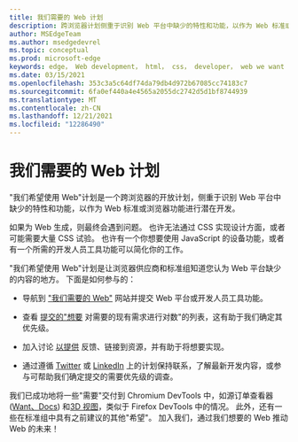 ```yaml
---
title: 我们需要的 Web 计划
description: 跨浏览器计划侧重于识别 Web 平台中缺少的特性和功能，以作为 Web 标准或浏览器功能进行潜在开发。
author: MSEdgeTeam
ms.author: msedgedevrel
ms.topic: conceptual
ms.prod: microsoft-edge
keywords: edge， Web development， html， css， developer， web we want
ms.date: 03/15/2021
ms.openlocfilehash: 353c3a5c64df74da79db4d972b67085cc74183c7
ms.sourcegitcommit: 6fa0ef440a4e4565a2055dc2742d5d1bf8744939
ms.translationtype: MT
ms.contentlocale: zh-CN
ms.lasthandoff: 12/21/2021
ms.locfileid: "12286490"
---
```

# <a name="the-web-we-want-initiative"></a>我们需要的 Web 计划

"我们希望使用 Web"计划是一个跨浏览器的开放计划，侧重于识别 Web 平台中缺少的特性和功能，以作为 Web 标准或浏览器功能进行潜在开发。

如果为 Web 生成，则最终会遇到问题。 也许无法通过 CSS 实现设计方面，或者可能需要大量 CSS 试验。 也许有一个你想要使用 JavaScript 的设备功能，或者有一个所需的开发人员工具功能可以简化你的工作。

"我们希望使用 Web"计划是让浏览器供应商和标准组知道您认为 Web 平台缺少的内容的地方。 下面是如何参与的：

*   导航到 ["我们需要的 Web"](https://webwewant.fyi) 网站并提交 Web 平台或开发人员工具功能。

*   查看 [提交的"想要](https://webwewant.fyi/wants) 对需要的现有需求进行对数"的列表，这有助于我们确定其优先级。

*   加入讨论 [以提供](https://github.com/WebWeWant/webwewant.fyi/discussions) 反馈、链接到资源，并有助于将想要实现。

*   通过遵循 [Twitter](https://twitter.com/webwewantfyi) 或 [LinkedIn](https://www.linkedin.com/company/the-web-we-want) 上的计划保持联系，了解最新开发内容，或参与可帮助我们确定提交的需要优先级的调查。

我们已成功地将一些"需要"交付到 Chromium DevTools 中，如源订单查看器 ([Want、Docs](../devtools-guide-chromium/experimental-features/index.md#source-order-viewer)) 和[](https://webwewant.fyi/wants/64)[3D 视图](../devtools-guide-chromium/3d-view/index.md)，类似于 Firefox DevTools 中的情况。 此外，还有一些在标准组中具有之前建议的其他"希望"。 加入我们，通过我们想要的 Web 推动 Web 的未来！
